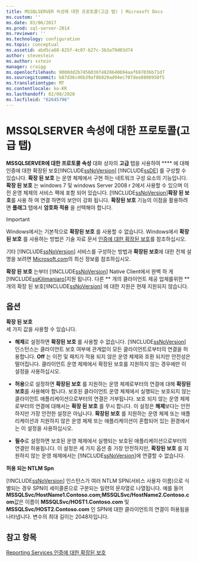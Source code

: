 ```yaml
---
title: MSSQLSERVER 속성에 대한 프로토콜(고급 탭) | Microsoft Docs
ms.custom: ''
ms.date: 03/06/2017
ms.prod: sql-server-2014
ms.reviewer: ''
ms.technology: configuration
ms.topic: conceptual
ms.assetid: abd5ca68-825f-4c07-b27c-3b3a79d03d74
author: stevestein
ms.author: sstein
manager: craigg
ms.openlocfilehash: 9000dd2b7456036f4828640694aaf697036b71d7
ms.sourcegitcommit: b87d36c46b39af8b929ad94ec707dee8800950f5
ms.translationtype: MT
ms.contentlocale: ko-KR
ms.lasthandoff: 02/08/2020
ms.locfileid: "62645796"
---
```

# <a name="protocols-for-mssqlserver-properties-advanced-tab"></a>MSSQLSERVER 속성에 대한 프로토콜(고급 탭)
  
  **MSSQLSERVER에 대한 프로토콜 속성** 대화 상자의 **고급** 탭을 사용하여 **** 에 대해 인증에 대한 확장된 보호[!INCLUDE[ssNoVersion](../../includes/ssnoversion-md.md)] [!INCLUDE[ssDE](../../includes/ssde-md.md)] 를 구성할 수 있습니다. **확장 된 보호** 는 운영 체제에서 구현 하는 네트워크 구성 요소의 기능입니다. **확장 된 보호** 는 windows 7 및 windows Server 2008 r 2에서 사용할 수 있으며 이전 운영 체제의 서비스 팩에 포함 되어 있습니다. [!INCLUDE[ssNoVersion](../../includes/ssnoversion-md.md)]**확장 된 보호**를 사용 하 여 연결 하면의 보안이 강화 됩니다. 
  **확장된 보호** 기능의 이점을 활용하려면 **플래그** 탭에서 **암호화 적용** 을 선택해야 합니다.  
  
> [!IMPORTANT]  
>  Windows에서는 기본적으로 **확장된 보호** 를 사용할 수 없습니다. Windows에서 **확장된 보호** 를 사용하는 방법은 기술 자료 문서 [인증에 대한 확장된 보호](https://go.microsoft.com/fwlink/?LinkId=178431)를 참조하십시오.  
  
 기타 [!INCLUDE[ssNoVersion](../../includes/ssnoversion-md.md)] 서비스를 구성하는 방법과 **확장된 보호**에 대한 전체 설명을 보려면 [Microsoft.com](https://go.microsoft.com/fwlink/?LinkId=177752)의 최신 정보를 참조하십시오.  
  
 **확장 된 보호** 는부터 [!INCLUDE[ssNoVersion](../../includes/ssnoversion-md.md)] Native Client에서 완벽 하 게 [!INCLUDE[ssKilimanjaro](../../includes/sskilimanjaro-md.md)]지원 됩니다. 다른 ** 개의 클라이언트 제공 업체를위한 **개의 확장 된 보호[!INCLUDE[ssNoVersion](../../includes/ssnoversion-md.md)] 에 대한 지원은 현재 지원되지 않습니다.  
  
## <a name="options"></a>옵션  
 **확장 된 보호**  
 세 가지 값을 사용할 수 있습니다.  
  
-   
  **해제**로 설정하면 **확장된 보호** 를 사용할 수 없습니다. 
  [!INCLUDE[ssNoVersion](../../includes/ssnoversion-md.md)] 인스턴스는 클라이언트 보호 여부에 관계없이 모든 클라이언트로부터의 연결을 허용합니다. **Off** 는 이전 및 패치가 적용 되지 않은 운영 체제와 호환 되지만 안전성은 떨어집니다. 클라이언트 운영 체제에서 확장된 보호를 지원하지 않는 경우에만 이 설정을 사용하십시오.  
  
-   
  **허용**으로 설정하면 **확장된 보호** 를 지원하는 운영 체제로부터의 연결에 대해 **확장된 보호**를 사용해야 합니다. 보호된 클라이언트 운영 체제에서 실행되는 보호되지 않는 클라이언트 애플리케이션으로부터의 연결은 거부됩니다. 보호 되지 않는 운영 체제 로부터의 연결에 대해서는 **확장 된 보호** 를 무시 합니다. 이 설정은 **해제**보다는 안전하지만 가장 안전한 설정은 아닙니다. 
  **확장된 보호** 를 지원하는 운영 체제 또는 애플리케이션과 지원하지 않은 운영 체제 또는 애플리케이션이 혼합되어 있는 환경에서는 이 설정을 사용하십시오.  
  
-   
  **필수**로 설정하면 보호된 운영 체제에서 실행되는 보호된 애플리케이션으로부터의 연결만 허용됩니다. 이 설정은 세 가지 옵션 중 가장 안전하지만, **확장된 보호** 를 지원하지 않는 운영 체제에서는 [!INCLUDE[ssNoVersion](../../includes/ssnoversion-md.md)]에 연결할 수 없습니다.  
  
 **허용 되는 NTLM Spn**  
 
  [!INCLUDE[ssNoVersion](../../includes/ssnoversion-md.md)] 인스턴스가 여러 NTLM SPN(서비스 사용자 이름)으로 식별되는 경우 SPN이 세미콜론으로 구분되는 일련의 문자열로 나열됩니다. 예를 들어 **MSSQLSvc/HostName1.Contoso.com;MSSQLSvc/HostName2.Contoso.com**값은 이름이 **MSSQLSvc/HOST1.Contoso.com** 및 **MSSQLSvc/HOST2.Contoso.com** 인 SPN에 대한 클라이언트의 연결이 허용됨을 나타냅니다. 변수의 최대 길이는 2048자입니다.  
  
## <a name="see-also"></a>참고 항목  
 [Reporting Services 인증에 대한 확장된 보호](../../reporting-services/security/extended-protection-for-authentication-with-reporting-services.md)  
  
  
